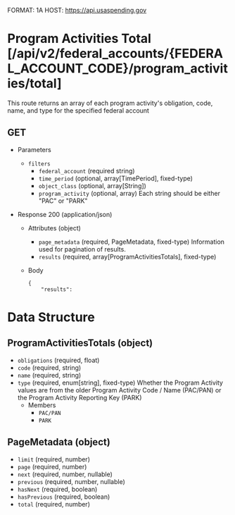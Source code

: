 FORMAT: 1A
HOST: https://api.usaspending.gov

# Program Activities Total [/api/v2/federal_accounts/{FEDERAL_ACCOUNT_CODE}/program_activities/total]

This route returns an array of each program activity's obligation, code, name, and type for the specified federal account 

## GET
+ Parameters
  + `filters`
    + `federal_account` (required string)
    + `time_period` (optional, array[TimePeriod], fixed-type)
    + `object_class` (optional, array[String])
    + `program_activity` (optional, array) 
      Each string should be either "PAC" or "PARK"

+ Response 200 (application/json)
  + Attributes (object)
    + `page_metadata` (required, PageMetadata, fixed-type)
        Information used for pagination of results. 
    + `results` (required, array[ProgramActivitiesTotals], fixed-type)
  + Body
    
        {
            "results":

# Data Structure

## ProgramActivitiesTotals (object)
+ `obligations` (required, float)
+ `code` (required, string)
+ `name` (required, string)
+ `type` (required, enum[string], fixed-type)
  Whether the Program Activity values are from the older Program Activity Code / Name (PAC/PAN) or the Program Activity Reporting Key (PARK)
  + Members
    + `PAC/PAN`
    + `PARK`

## PageMetadata (object)
+ `limit` (required, number)
+ `page` (required, number)
+ `next` (required, number, nullable)
+ `previous` (required, number, nullable)
+ `hasNext` (required, boolean)
+ `hasPrevious` (required, boolean)
+ `total` (required, number)
